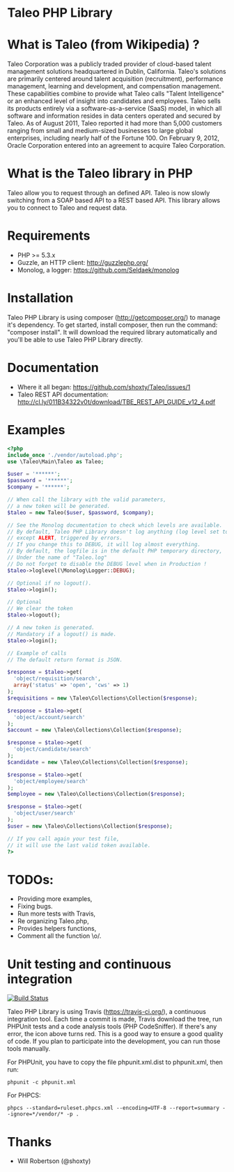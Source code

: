 Taleo PHP Library
=================

What is Taleo (from Wikipedia) ?
================================
Taleo Corporation was a publicly traded provider of cloud-based talent management solutions headquartered in Dublin, California.
Taleo's solutions are primarily centered around talent acquisition (recruitment), performance management, learning and development, and compensation management.
These capabilities combine to provide what Taleo calls "Talent Intelligence" or an enhanced level of insight into candidates and employees.
Taleo sells its products entirely via a software-as-a-service (SaaS) model, in which all software and information resides in data centers operated and secured by Taleo.
As of August 2011, Taleo reported it had more than 5,000 customers ranging from small and medium-sized businesses to large global enterprises, including nearly half of the Fortune 100.
On February 9, 2012, Oracle Corporation entered into an agreement to acquire Taleo Corporation.

What is the Taleo library in PHP
================================
Taleo allow you to request through an defined API.
Taleo is now slowly switching from a SOAP based API to a REST based API.
This library allows you to connect to Taleo and request data.

Requirements
============
 * PHP >= 5.3.x
 * Guzzle, an HTTP client: http://guzzlephp.org/
 * Monolog, a logger: https://github.com/Seldaek/monolog

Installation
============
Taleo PHP Library is using composer (http://getcomposer.org/) to manage it's dependency.
To get started, install composer, then run the command: "composer install".
It will download the required library automatically and you'll be able to use Taleo PHP Library directly.

Documentation
=============
 * Where it all began: https://github.com/shoxty/Taleo/issues/1
 * Taleo REST API documentation: http://cl.ly/011B34322v0t/download/TBE_REST_API_GUIDE_v12_4.pdf

Examples
========

```php
<?php
include_once './vendor/autoload.php';
use \Taleo\Main\Taleo as Taleo;

$user = '******';
$password = '******';
$company = '******';

// When call the library with the valid parameters,
// a new token will be generated.
$taleo = new Taleo($user, $password, $company);

// See the Monolog documentation to check which levels are available.
// By default, Taleo PHP Library doesn't log anything (log level set to ALERT)
// except ALERT, triggered by errors.
// If you change this to DEBUG, it will log almost everything.
// By default, the logfile is in the default PHP temporary directory,
// Under the name of "Taleo.log"
// Do not forget to disable the DEBUG level when in Production !
$taleo->loglevel(\Monolog\Logger::DEBUG);

// Optional if no logout().
$taleo->login();

// Optional
// We clear the token
$taleo->logout();

// A new token is generated.
// Mandatory if a logout() is made.
$taleo->login();

// Example of calls
// The default return format is JSON.

$response = $taleo->get(
  'object/requisition/search',
  array('status' => 'open', 'cws' => 1)
);
$requisitions = new \Taleo\Collections\Collection($response);

$response = $taleo->get(
  'object/account/search'
);
$account = new \Taleo\Collections\Collection($response);

$response = $taleo->get(
  'object/candidate/search'
);
$candidate = new \Taleo\Collections\Collection($response);

$response = $taleo->get(
  'object/employee/search'
);
$employee = new \Taleo\Collections\Collection($response);

$response = $taleo->get(
  'object/user/search'
);
$user = new \Taleo\Collections\Collection($response);

// If you call again your test file,
// it will use the last valid token available.
?>
```
TODOs:
======
 * Providing more examples,
 * Fixing bugs.
 * Run more tests with Travis,
 * Re organizing Taleo.php,
 * Provides helpers functions,
 * Comment all the function \o/.

Unit testing and continuous integration
=======================================
[![Build Status](https://secure.travis-ci.org/Polzme/Taleo.png)](http://travis-ci.org/Polzme/Taleo)

Taleo PHP Library is using Travis (https://travis-ci.org/), a continuous integration tool.
Each time a commit is made, Travis download the tree, run PHPUnit tests and a code analysis tools (PHP CodeSniffer).
If there's any error, the icon above turns red.
This is a good way to ensure a good quality of code.
If you plan to participate into the development, you can run those tools manually.

For PHPUnit, you have to copy the file phpunit.xml.dist to phpunit.xml, then run:
```
phpunit -c phpunit.xml
```
For PHPCS: 
```
phpcs --standard=ruleset.phpcs.xml --encoding=UTF-8 --report=summary --ignore=*/vendor/* -p .
```

Thanks
======
 * Will Robertson (@shoxty)
